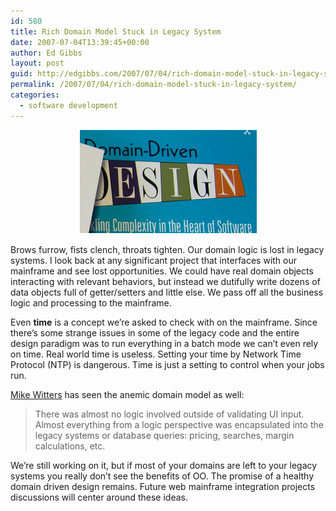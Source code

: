 ```yaml
---
id: 580
title: Rich Domain Model Stuck in Legacy System
date: 2007-07-04T13:39:45+00:00
author: Ed Gibbs
layout: post
guid: http://edgibbs.com/2007/07/04/rich-domain-model-stuck-in-legacy-system/
permalink: /2007/07/04/rich-domain-model-stuck-in-legacy-system/
categories:
  - software development
---
```

<div align="center">
  <img src="/images/domain_driven.png" />
</div>

Brows furrow, fists clench, throats tighten. Our domain logic is lost in legacy systems. I look back at any significant project that interfaces with our mainframe and see lost opportunities. We could have real domain objects interacting with relevant behaviors, but instead we dutifully write dozens of data objects full of getter/setters and little else. We pass off all the business logic and processing to the mainframe. 

Even **time** is a concept we&#8217;re asked to check with on the mainframe. Since there&#8217;s some strange issues in some of the legacy code and the entire design paradigm was to run everything in a batch mode we can&#8217;t even rely on time. Real world time is useless. Setting your time by Network Time Protocol (NTP) is dangerous. Time is just a setting to control when your jobs run.

[Mike Witters](http://mikewitters.com/?p=29) has seen the anemic domain model as well:

> There was almost no logic involved outside of validating UI input. Almost everything from a logic perspective was encapsulated into the legacy systems or database queries: pricing, searches, margin calculations, etc.

We&#8217;re still working on it, but if most of your domains are left to your legacy systems you really don&#8217;t see the benefits of OO. The promise of a healthy domain driven design remains. Future web mainframe integration projects discussions will center around these ideas.